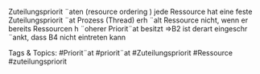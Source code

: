Zuteilungspriorit ¨aten (resource ordering )
jede Ressource hat eine feste Zuteilungspriorit ¨at
Prozess (Thread) erh ¨alt Ressource nicht, wenn er bereits Ressourcen h ¨oherer
Priorit¨at besitzt
⇒B2 ist derart eingeschr ¨ankt, dass B4 nicht eintreten kann

   Tags & Topics:
   #Priorit¨at
   #priorit¨at
   #Zuteilungspriorit
   #Ressource
   #zuteilungspriorit